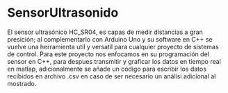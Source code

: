 # SensorUltrasonido
El sensor ultrasónico HC_SR04, es capas de medir distancias a gran presición; al complementarlo con Arduino Uno y su software en C++ se vuelve una herramienta util y  versatil para cualquier proyecto de sistemas de control.  Para este proyecto nos enfocamos en su programación del sensor en C++, para despues transmitir y graficar los datos en tiempo real en matlap, adicionalmente se añade un código para escribir los datos recibidos en archivo .csv en caso de ser necesario un análisi adicional al mostrado. 
